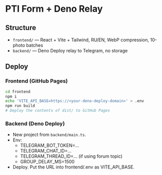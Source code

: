 # PTI Form + Deno Relay

## Structure
- `frontend/` — React + Vite + Tailwind, RU/EN, WebP compression, 10-photo batches
- `backend/` — Deno Deploy relay to Telegram, no storage

## Deploy
### Frontend (GitHub Pages)
```bash
cd frontend
npm i
echo 'VITE_API_BASE=https://<your-deno-deploy-domain>' > .env
npm run build
# Deploy the contents of dist/ to GitHub Pages
```

### Backend (Deno Deploy)
- New project from `backend/main.ts`.
- Env:
  - TELEGRAM_BOT_TOKEN=...
  - TELEGRAM_CHAT_ID=...
  - TELEGRAM_THREAD_ID=... (if using forum topic)
  - GROUP_DELAY_MS=1500
- Deploy. Put the URL into frontend/.env as VITE_API_BASE.
